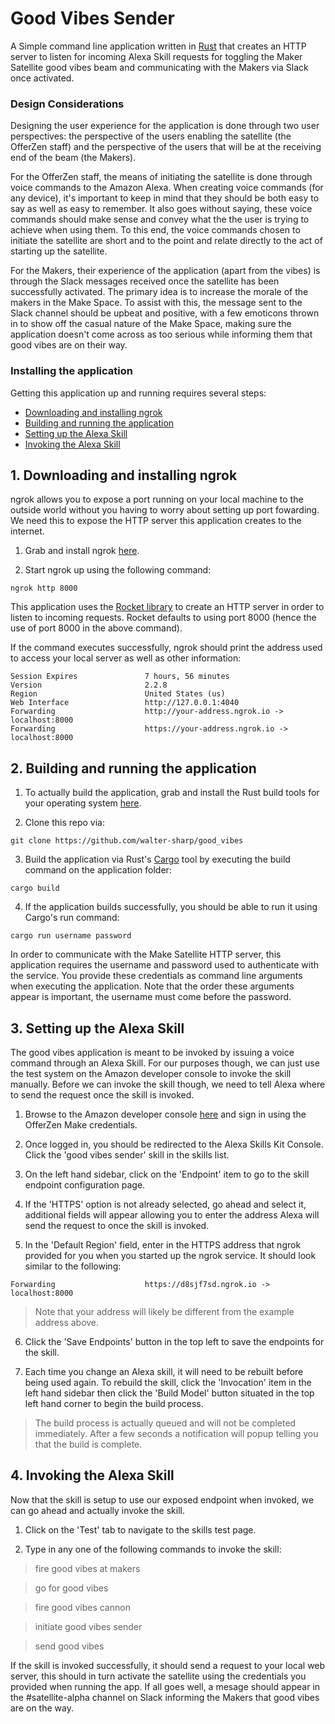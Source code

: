 # Good Vibes Sender

A Simple command line application written in [Rust](https://www.rust-lang.org) that creates an HTTP server to listen for incoming Alexa Skill requests for toggling the Maker Satellite good vibes beam and communicating with the Makers via Slack once activated.

### Design Considerations

Designing the user experience for the application is done through two user perspectives: the perspective of the users enabling the satellite (the OfferZen staff) and the perspective of the users that will be at the receiving end of the beam (the Makers). 

For the OfferZen staff, the means of initiating the satellite is done through voice commands to the Amazon Alexa. When creating voice commands (for any device), it's important to keep in mind that they should be both easy to say as well as easy to remember. It also goes without saying, these voice commands should make sense and convey what the the user is trying to achieve when using them. To this end, the voice commands chosen to initiate the satellite are short and to the point and relate directly to the act of starting up the satellite.

For the Makers, their experience of the application (apart from the vibes) is through the Slack messages received once the satellite has been successfully activated. The primary idea is to increase the morale of the makers in the Make Space. To assist with this, the message sent to the Slack channel should be upbeat and positive, with a few emoticons thrown in to show off the casual nature of the Make Space, making sure the application doesn't come across as too serious while informing them that good vibes are on their way.

### Installing the application

Getting this application up and running requires several steps:

 - [Downloading and installing ngrok](#1-downloading-and-installing-ngrok)
 - [Building and running the application](#2-building-and-running-the-application)
 - [Setting up the Alexa Skill](#3-setting-up-the-alexa-skill)
 - [Invoking the Alexa Skill](#4-invoking-the-alexa-skill)
 
## 1. Downloading and installing ngrok

ngrok allows you to expose a port running on your local machine to the outside world without you having to worry about setting up port fowarding. We need this to expose the HTTP server this application creates to the internet.

1. Grab and install ngrok [here](https://dashboard.ngrok.com/get-started). 

2. Start ngrok up using the following command:
```
ngrok http 8000
```
This application uses the [Rocket library](https://rocket.rs/) to create an HTTP server in order to listen to incoming requests. Rocket defaults to using port 8000 (hence the use of port 8000 in the above command).

If the command executes successfully, ngrok should print the address used to access your local server as well as other information:
```
Session Expires               7 hours, 56 minutes
Version                       2.2.8
Region                        United States (us)
Web Interface                 http://127.0.0.1:4040
Forwarding                    http://your-address.ngrok.io -> localhost:8000
Forwarding                    https://your-address.ngrok.io -> localhost:8000
```
## 2. Building and running the application

1. To actually build the application, grab and install the Rust build tools for your operating system [here](https://www.rust-lang.org/en-US/install.html).

2. Clone this repo via:
```
git clone https://github.com/walter-sharp/good_vibes
```

3. Build the application via Rust's [Cargo](https://doc.rust-lang.org/cargo/index.html) tool by executing the build command on the application folder:
```
cargo build
```

4. If the application builds successfully, you should be able to run it using Cargo's run command:
```
cargo run username password
```
In order to communicate with the Make Satellite HTTP server, this application requires the username and password used to authenticate with the service. You provide these credentials as command line arguments when executing the application. Note that the order these arguments appear is important, the username must come before the password.

## 3. Setting up the Alexa Skill

The good vibes application is meant to be invoked by issuing a voice command through an Alexa Skill. For our purposes though, we can just use the test system on the Amazon developer console to invoke the skill manually. Before we can invoke the skill though, we need to tell Alexa where to send the request once the skill is invoked.

1. Browse to the Amazon developer console [here](https://developer.amazon.com/alexa) and sign in using the OfferZen Make credentials.

2. Once logged in, you should be redirected to the Alexa Skills Kit Console. Click the 'good vibes sender' skill in the skills list.

3. On the left hand sidebar, click on the 'Endpoint' item to go to the skill endpoint configuration page.

4. If the 'HTTPS' option is not already selected, go ahead and select it, additional fields will appear allowing you to enter the address Alexa will send the request to once the skill is invoked.

5. In the 'Default Region' field, enter in the HTTPS address that ngrok provided for you when you started up the ngrok service. It should look similar to the following:
```
Forwarding                    https://d8sjf7sd.ngrok.io -> localhost:8000
```

> Note that your address will likely be different from the example address above.

6. Click the 'Save Endpoints' button in the top left to save the endpoints for the skill.

7. Each time you change an Alexa skill, it will need to be rebuilt before being used again. To rebuild the skill, click the 'Invocation' item in the left hand sidebar then click the 'Build Model' button situated in the top left hand corner to begin the build process.
> The build process is actually queued and will not be completed immediately. After a few seconds a notification will popup telling you that the build is complete.

## 4. Invoking the Alexa Skill

Now that the skill is setup to use our exposed endpoint when invoked, we can go ahead and actually invoke the skill.

1. Click on the 'Test' tab to navigate to the skills test page.

2. Type in any one of the following commands to invoke the skill:

> fire good vibes at makers

> go for good vibes

> fire good vibes cannon

> initiate good vibes sender

> send good vibes

If the skill is invoked successfully, it should send a request to your local web server, this should in turn activate the satellite using the credentials you provided when running the app. If all goes well, a mesage should appear in the #satellite-alpha channel on Slack informing the Makers that good vibes are on the way.